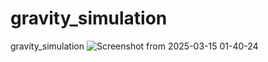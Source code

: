 # gravity_simulation
gravity_simulation
![Screenshot from 2025-03-15 01-40-24](https://github.com/user-attachments/assets/7c61996d-f7ea-4e4d-9534-45d77b4ac458)

